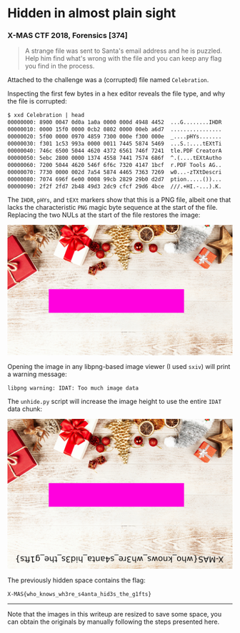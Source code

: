 # Hidden in almost plain sight

### X-MAS CTF 2018, Forensics [374]

> A strange file was sent to Santa's email address and he is puzzled. Help him find what's wrong with the file and you can keep any flag you find in the process.

Attached to the challenge was a (corrupted) file named `Celebration`.

Inspecting the first few bytes in a hex editor reveals the file type, and why the file is corrupted:

    $ xxd Celebration | head                     
    00000000: 8900 0047 0d0a 1a0a 0000 000d 4948 4452  ...G........IHDR
    00000010: 0000 15f0 0000 0cb2 0802 0000 00eb a6d7  ................
    00000020: 5f00 0000 0970 4859 7300 000e f300 000e  _....pHYs.......
    00000030: f301 1c53 993a 0000 0011 7445 5874 5469  ...S.:....tEXtTi
    00000040: 746c 6500 5044 4620 4372 6561 746f 7241  tle.PDF CreatorA
    00000050: 5ebc 2800 0000 1374 4558 7441 7574 686f  ^.(....tEXtAutho
    00000060: 7200 5044 4620 546f 6f6c 7320 4147 1bcf  r.PDF Tools AG..
    00000070: 7730 0000 002d 7a54 5874 4465 7363 7269  w0...-zTXtDescri
    00000080: 7074 696f 6e00 0008 99cb 2829 29b0 d2d7  ption.....())...
    00000090: 2f2f 2fd7 2b48 49d3 2dc9 cfcf 29d6 4bce  ///.+HI.-...).K.

The `IHDR`, `pHYs`, and `tEXt` markers show that this is a PNG file, albeit one that lacks the characteristic `PNG` magic byte sequence at the start of the file. Replacing the two NULs at the start of the file restores the image:

![The image after restoring the header](https://raw.githubusercontent.com/ClemensKnights/Writeups/master/xmasctf/hidden-in-almost-plain-sight/images/restored-small.png)

Opening the image in any libpng-based image viewer (I used `sxiv`) will print a warning message:

    libpng warning: IDAT: Too much image data

The `unhide.py` script will increase the image height to use the entire `IDAT` data chunk:

![The full result image](https://raw.githubusercontent.com/ClemensKnights/Writeups/master/xmasctf/hidden-in-almost-plain-sight/images/output-small.png)

The previously hidden space contains the flag:

    X-MAS{who_knows_wh3re_s4anta_hid3s_the_g1fts}

----

Note that the images in this writeup are resized to save some space, you can obtain the originals by manually following the steps presented here.
